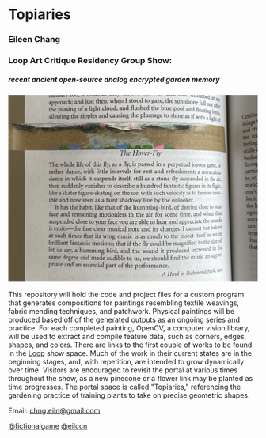 # Topiaries
### Eileen Chang 

### Loop Art Critique Residency Group Show: 
##### recent ancient open-source analog encrypted garden memory<br>
![alt text](https://github.com/eilccn/topiaries-info/blob/main/flowers/thehoverfly.jpg)

This repository will hold the code and project files for a custom program that generates compositions for paintings resembling textile weavings, fabric mending techniques, and patchwork. Physical paintings will be produced based off of the generated outputs as an ongoing series and practice. For each completed painting, OpenCV, a computer vision library, will be used to extract and compile feature data, such as corners, edges, shapes, and colors. There are links to the first couple of works to be found in the [Loop](https://verse.loop.onland.io/NM5qKAC/eileen) show space. Much of the work in their current states are in the beginning stages, and, with repetition, are intended to grow dynamically over time. Visitors are encouraged to revisit the portal at various times throughout the show, as a new pinecone or a flower link may be planted as time progresses. The portal space is called "Topiaries," referencing the gardening practice of training plants to take on precise geometric shapes. 

Email: chng.eiln@gmail.com

[@fictionalgame](https://twitter.com/fictionalgame) [@eilccn](https://eilccn.itch.io/garden-of-loom)





